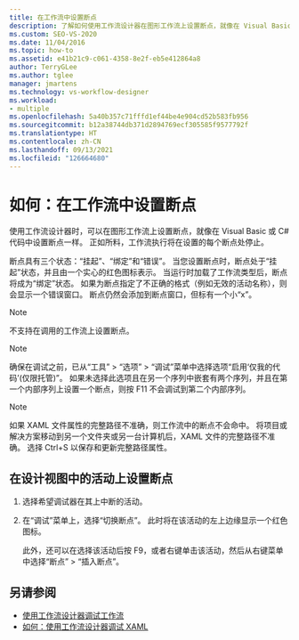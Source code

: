 ```yaml
---
title: 在工作流中设置断点
description: 了解如何使用工作流设计器在图形工作流上设置断点，就像在 Visual Basic 或 C# 代码中设置断点一样。
ms.custom: SEO-VS-2020
ms.date: 11/04/2016
ms.topic: how-to
ms.assetid: e41b21c9-c061-4358-8e2f-eb5e412864a8
author: TerryGLee
ms.author: tglee
manager: jmartens
ms.technology: vs-workflow-designer
ms.workload:
- multiple
ms.openlocfilehash: 5a40b357c71fffd1ef44be4e904cd52b583fb956
ms.sourcegitcommit: b12a38744db371d2894769ecf305585f9577792f
ms.translationtype: HT
ms.contentlocale: zh-CN
ms.lasthandoff: 09/13/2021
ms.locfileid: "126664680"
---
```

# <a name="how-to-set-breakpoints-in-workflows"></a>如何：在工作流中设置断点

使用工作流设计器时，可以在图形工作流上设置断点，就像在 Visual Basic 或 C# 代码中设置断点一样。 正如所料，工作流执行将在设置的每个断点处停止。

断点具有三个状态：“挂起”、“绑定”和“错误”。 当您设置断点时，断点处于“挂起”状态，并且由一个实心的红色图标表示。 当运行时加载了工作流类型后，断点将成为“绑定”状态。 如果为断点指定了不正确的格式（例如无效的活动名称），则会显示一个错误窗口。 断点仍然会添加到断点窗口，但标有一个小“x”。

> [!NOTE]
> 不支持在调用的工作流上设置断点。

> [!NOTE]
> 确保在调试之前，已从“工具” > “选项” > “调试”菜单中选择选项“启用‘仅我的代码’(仅限托管)”。 如果未选择此选项且在另一个序列中嵌套有两个序列，并且在第一个内部序列上设置一个断点，则按 F11 不会调试到第二个内部序列。

> [!NOTE]
> 如果 XAML 文件属性的完整路径不准确，则工作流中的断点不会命中。 将项目或解决方案移动到另一个文件夹或另一台计算机后，XAML 文件的完整路径不准确。 选择 Ctrl+S 以保存和更新完整路径属性。

## <a name="to-set-a-breakpoint-on-an-activity-in-the-design-view"></a>在设计视图中的活动上设置断点

1. 选择希望调试器在其上中断的活动。

2. 在“调试”菜单上，选择“切换断点”。 此时将在该活动的左上边缘显示一个红色图标。

   此外，还可以在选择该活动后按 F9，或者右键单击该活动，然后从右键菜单中选择“断点” > “插入断点”。

## <a name="see-also"></a>另请参阅

- [使用工作流设计器调试工作流](../workflow-designer/debugging-workflows-with-the-workflow-designer.md)
- [如何：使用工作流设计器调试 XAML](../workflow-designer/how-to-debug-xaml-with-the-workflow-designer.md)
